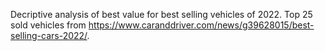 Decriptive analysis of best value for best selling vehicles of 2022. Top 25 sold vehicles from https://www.caranddriver.com/news/g39628015/best-selling-cars-2022/.


